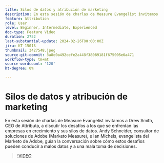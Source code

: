 ```yaml
---
title: Silos de datos y atribución de marketing
description: En esta sesión de charlas de Measure Evangelist invitamos a Drew Smith, CEO de Attributa, a discutir los desafíos a los que se enfrentan las empresas en crecimiento y sus silos de datos. Andy Schneider, consultor de soluciones de Adobe (Marketo Measure), e Ian Michels, evangelista del Marketo de Adobe, guían la conversación sobre cómo estos desafíos pueden conducir a malos datos y a una mala toma de decisiones.
feature: Attribution
role: User
level: Beginner, Intermediate, Experienced
doc-type: Feature Video
duration: 2752
last-substantial-update: 2024-02-26T00:00:00Z
jira: KT-15013
thumbnail: 3427548.jpeg
source-git-commit: 8a8e0a492cefe2a448f38089181f675005e6a471
workflow-type: tm+mt
source-wordcount: '120'
ht-degree: 0%

---
```



# Silos de datos y atribución de marketing

En esta sesión de charlas de Measure Evangelist invitamos a Drew Smith, CEO de Attributa, a discutir los desafíos a los que se enfrentan las empresas en crecimiento y sus silos de datos. Andy Schneider, consultor de soluciones de Adobe (Marketo Measure), e Ian Michels, evangelista del Marketo de Adobe, guían la conversación sobre cómo estos desafíos pueden conducir a malos datos y a una mala toma de decisiones.

>[!VIDEO](https://video.tv.adobe.com/v/3427548/?learn=on)
